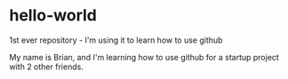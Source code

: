 # hello-world
1st ever repository - I'm using it to learn how to use github

My name is Brian, and I'm learning how to use github for a startup project with 2 other friends.
